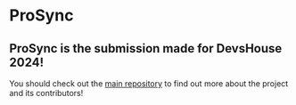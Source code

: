 # ProSync
ProSync is the submission made for DevsHouse 2024!
---

You should check out the [main repository](https://github.com/kaamimi/prosync) to find out more about the project and its contributors!
